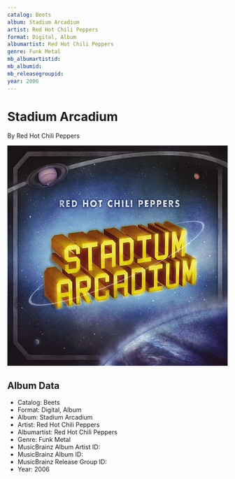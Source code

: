 ```yaml
---
catalog: Beets
album: Stadium Arcadium
artist: Red Hot Chili Peppers
format: Digital, Album
albumartist: Red Hot Chili Peppers
genre: Funk Metal
mb_albumartistid: 
mb_albumid: 
mb_releasegroupid: 
year: 2006
---
```


# Stadium Arcadium

By Red Hot Chili Peppers

![](../../assets/beetscovers/Red_Hot_Chili_Peppers-Stadium_Arcadium_2.jpg)

## Album Data

- Catalog: Beets
- Format: Digital, Album
- Album: Stadium Arcadium
- Artist: Red Hot Chili Peppers
- Albumartist: Red Hot Chili Peppers
- Genre: Funk Metal
- MusicBrainz Album Artist ID: 
- MusicBrainz Album ID: 
- MusicBrainz Release Group ID: 
- Year: 2006

